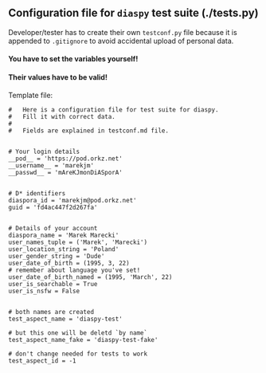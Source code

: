 ##  Configuration file for `diaspy` test suite (./tests.py)

Developer/tester has to create their own `testconf.py` file 
because it is appended to `.gitignore` to avoid accidental 
upload of personal data.


#### You have to set the variables yourself!
#### Their values have to be valid!

Template file:

    #   Here is a configuration file for test suite for diaspy.
    #   Fill it with correct data.
    #   
    #   Fields are explained in testconf.md file.


    # Your login details
    __pod__ = 'https://pod.orkz.net'
    __username__ = 'marekjm'
    __passwd__ = 'mAreKJmonDiASporA'


    # D* identifiers
    diaspora_id = 'marekjm@pod.orkz.net'
    guid = 'fd4ac447f2d267fa'


    # Details of your account
    diaspora_name = 'Marek Marecki'
    user_names_tuple = ('Marek', 'Marecki')
    user_location_string = 'Poland'
    user_gender_string = 'Dude'
    user_date_of_birth = (1995, 3, 22)
    # remember about language you've set!
    user_date_of_birth_named = (1995, 'March', 22)
    user_is_searchable = True
    user_is_nsfw = False


    # both names are created
    test_aspect_name = 'diaspy-test'

    # but this one will be deletd `by name`
    test_aspect_name_fake = 'diaspy-test-fake'

    # don't change needed for tests to work
    test_aspect_id = -1
